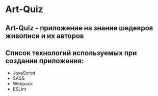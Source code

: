 # Art-Quiz

**Art-Quiz** - приложение на знание шедевров живописи и их авторов
---
## Список технологий используемых при создании приложения:
+ JavaScript
+ SASS
+ Webpack
+ ESLint
